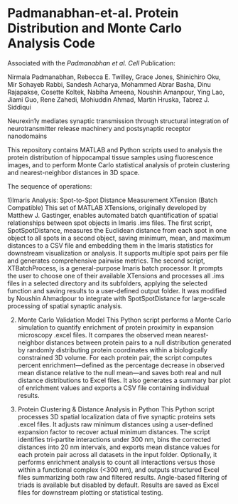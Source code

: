 # Padmanabhan-et-al. Protein Distribution and Monte Carlo Analysis Code

Associated with the _Padmanabhan et al. Cell_ Publication:

Nirmala Padmanabhan, Rebecca E. Twilley, Grace Jones, Shinichiro Oku, Mir Sohayeb Rabbi, Sandesh Acharya, Mohammed Abrar Basha, Dinu Rajapakse, Cosette Koltek, Nabiha Ameena, Noushin Amanpour, Ying Lao, Jiami Guo, Rene Zahedi, Mohiuddin Ahmad, Martin Hruska, Tabrez J. Siddiqui

Neurexin1γ mediates synaptic transmission through structural integration of neurotransmitter release machinery and postsynaptic receptor nanodomains 

This repository contains MATLAB and Python scripts used to analysis the protein distribution of hippocampal tissue samples using fluorescence images, and to perform Monte Carlo statistical analysis of protein clustering and nearest-neighbor distances in 3D space.

The sequence of operations:

1)Imaris Analysis: Spot-to-Spot Distance Measurement XTension (Batch Compatible)
This set of MATLAB XTensions, originally developed by Matthew J. Gastinger, enables automated batch quantification of spatial relationships between spot objects in Imaris .ims files. The first script, SpotSpotDistance, measures the Euclidean distance from each spot in one object to all spots in a second object, saving minimum, mean, and maximum distances to a CSV file and embedding them in the Imaris statistics for downstream visualization or analysis. It supports multiple spot pairs per file and generates comprehensive pairwise metrics.
The second script, XTBatchProcess, is a general-purpose Imaris batch processor. It prompts the user to choose one of their available XTensions and processes all .ims files in a selected directory and its subfolders, applying the selected function and saving results to a user-defined output folder. It was modified by Noushin Ahmadpour to integrate with SpotSpotDistance for large-scale processing of spatial synaptic analysis. 

2) Monte Carlo Validation Model
This Python script performs a Monte Carlo simulation to quantify enrichment of protein proximity in expansion microscopy .excel files. It compares the observed mean nearest-neighbor distances between protein pairs to a null distribution generated by randomly distributing protein coordinates within a biologically constrained 3D volume. For each protein pair, the script computes percent enrichment—defined as the percentage decrease in observed mean distance relative to the null mean—and saves both real and null distance distributions to Excel files. It also generates a summary bar plot of enrichment values and exports a CSV file containing individual results.

3) Protein Clustering & Distance Analysis in Python
This Python script processes 3D spatial localization data of five synaptic proteins sets .excel files. It adjusts raw minimum distances using a user-defined expansion factor to recover actual minimum distances. The script identifies tri-partite interactions under 300 nm, bins the corrected distances into 20 nm intervals, and exports mean distance values for each protein pair  across all datasets in the input folder. Optionally, it performs enrichment analysis to count all interactions versus those within a functional complex (<300 nm), and outputs structured Excel files summarizing both raw and filtered results. Angle-based filtering of triads is available but disabled by default. Results are saved as Excel files for downstream plotting or statistical testing.
